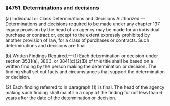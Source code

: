 ### §4751. Determinations and decisions ###

(a) Individual or Class Determinations and Decisions Authorized.—Determinations and decisions required to be made under any chapter 137 legacy provision by the head of an agency may be made for an individual purchase or contract or, except to the extent expressly prohibited by another provision of law, for a class of purchases or contracts. Such determinations and decisions are final.

(b) Written Findings Required.—(1) Each determination or decision under section 3531(a), 3803, or 3841(c)(2)(B) of this title shall be based on a written finding by the person making the determination or decision. The finding shall set out facts and circumstances that support the determination or decision.

(2) Each finding referred to in paragraph (1) is final. The head of the agency making such finding shall maintain a copy of the finding for not less than 6 years after the date of the determination or decision.